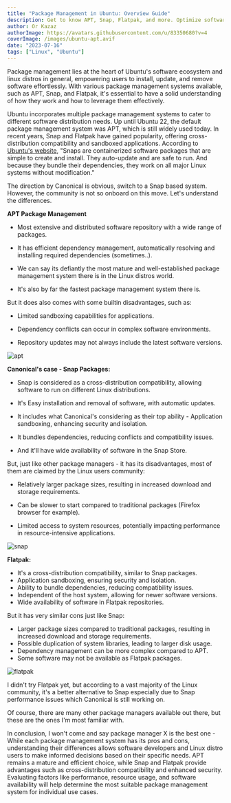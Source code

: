 ```yaml
---
title: "Package Management in Ubuntu: Overview Guide"
description: Get to know APT, Snap, Flatpak, and more. Optimize software installation, updates, and removals in this overview guide
author: Or Kazaz
authorImage: https://avatars.githubusercontent.com/u/83350680?v=4
coverImage: /images/ubuntu-apt.avif
date: "2023-07-16"
tags: ["Linux", "Ubuntu"]
---
```


Package management lies at the heart of Ubuntu's software ecosystem and linux distros in general, empowering users to install, update, and remove software effortlessly. With various package management systems available, such as APT, Snap, and Flatpak, it's essential to have a solid understanding of how they work and how to leverage them effectively. 

Ubuntu incorporates multiple package management systems to cater to different software distribution needs. Up until Ubuntu 22, the default package management system was APT, which is still widely used today. In recent years, Snap and Flatpak have gained popularity, offering cross-distribution compatibility and sandboxed applications. According to [Ubuntu's website](https://ubuntu.com/blog/what-is-snap), "Snaps are containerized software packages that are simple to create and install. They auto-update and are safe to run. And because they bundle their dependencies, they work on all major Linux systems without modification."

The direction by Canonical is obvious, switch to a Snap based system. However, the community is not so onboard on this move. Let's understand the differences.

__APT Package Management__

- Most extensive and distributed software repository with a wide range of packages.

- It has efficient dependency management, automatically resolving and installing required dependencies (sometimes..).

- We can say its defiantly the most mature and well-established package management system there is in the Linux distros world.

- It's also by far the fastest package management system there is.

But it does also comes with some builtin disadvantages, such as:

- Limited sandboxing capabilities for applications.

- Dependency conflicts can occur in complex software environments.

- Repository updates may not always include the latest software versions.

![apt](/images/apt-install.png)


__Canonical's case - Snap Packages:__

- Snap is considered as a cross-distribution compatibility, allowing software to run on different Linux distributions.

- It's Easy installation and removal of software, with automatic updates.

- It includes what Canonical's considering as their top ability - Application sandboxing, enhancing security and isolation.

- It bundles dependencies, reducing conflicts and compatibility issues.

- And it'll have wide availability of software in the Snap Store.

But, just like other package managers - it has its disadvantages, most of them are claimed by the Linux users community:

- Relatively larger package sizes, resulting in increased download and storage requirements.

- Can be slower to start compared to traditional packages (Firefox browser for example).

- Limited access to system resources, potentially impacting performance in resource-intensive applications.


![snap](/images/snap-package-manager.webp)

__Flatpak:__

- It's a cross-distribution compatibility, similar to Snap packages.
- Application sandboxing, ensuring security and isolation.
- Ability to bundle dependencies, reducing compatibility issues.
- Independent of the host system, allowing for newer software versions.
- Wide availability of software in Flatpak repositories.

But it has very similar cons just like Snap:

- Larger package sizes compared to traditional packages, resulting in increased download and storage requirements.
- Possible duplication of system libraries, leading to larger disk usage.
- Dependency management can be more complex compared to APT.
- Some software may not be available as Flatpak packages.

![flatpak](/images/flatpak.png)

I didn't try Flatpak yet, but according to a vast majority of the Linux community, it's a better alternative to Snap especially due to Snap performance issues which Canonical is still working on.

Of course, there are many other package managers available out there, but these are the ones I'm most familiar with.

In conclusion, I won't come and say package manager X is the best one - While each package management system has its pros and cons, understanding their differences allows software developers and Linux distro users to make informed decisions based on their specific needs. APT remains a mature and efficient choice, while Snap and Flatpak provide advantages such as cross-distribution compatibility and enhanced security. Evaluating factors like performance, resource usage, and software availability will help determine the most suitable package management system for individual use cases.
